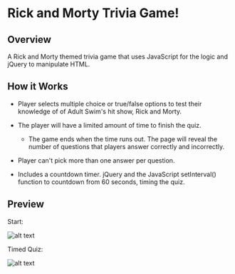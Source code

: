 # Rick and Morty Trivia Game! 

## Overview
A Rick and Morty themed trivia game that uses JavaScript for the logic and jQuery to manipulate HTML. 

## How it Works

- Player selects multiple choice or true/false options to test their knowledge of of Adult Swim's hit show, Rick and Morty. 

- The player will have a limited amount of time to finish the quiz.
  - The game ends when the time runs out. The page will reveal the number of questions that players answer correctly and         incorrectly.

- Player can't pick more than one answer per question.

- Includes a countdown timer. jQuery and the JavaScript setInterval() function to countdown from 60 seconds, timing the quiz.

## Preview 

Start:

![alt text](http://i67.tinypic.com/2111gzk.png)

Timed Quiz:

![alt text](http://i66.tinypic.com/2isa354.png)
